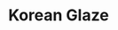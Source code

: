 ---
excerpt: Sweet and spicy Korean glaze perfect for coating crispy chicken or other proteins.
title: Korean Glaze

ingredients:
- 60ml low sodium soy sauce
- 80ml water
- 2 tbsp ketchup
- 
  name: 3 tbsp gochujang chili paste
  nutritionId: 6336cd2276da73000675b119
- 2 tbsp rice vinegar
- 2 tbsp honey
- 30g brown sugar

directions:
- In a saucepan, combine soy sauce, water, ketchup, gochujang, rice vinegar, honey, and brown stevia.
- Heat the mixture over medium heat, stirring constantly until it thickens to a glossy glaze consistency.
- Use immediately to coat your cooked chicken or protein of choice.
---